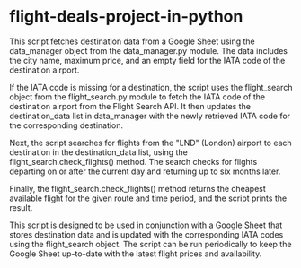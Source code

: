 # flight-deals-project-in-python
This script fetches destination data from a Google Sheet using the data_manager object from the data_manager.py module. The data includes the city name, maximum price, and an empty field for the IATA code of the destination airport.

If the IATA code is missing for a destination, the script uses the flight_search object from the flight_search.py module to fetch the IATA code of the destination airport from the Flight Search API. It then updates the destination_data list in data_manager with the newly retrieved IATA code for the corresponding destination.

Next, the script searches for flights from the "LND" (London) airport to each destination in the destination_data list, using the flight_search.check_flights() method. The search checks for flights departing on or after the current day and returning up to six months later.

Finally, the flight_search.check_flights() method returns the cheapest available flight for the given route and time period, and the script prints the result.

This script is designed to be used in conjunction with a Google Sheet that stores destination data and is updated with the corresponding IATA codes using the flight_search object. The script can be run periodically to keep the Google Sheet up-to-date with the latest flight prices and availability.
